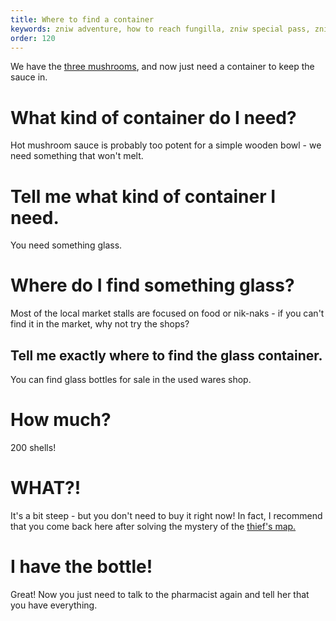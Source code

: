 ```yaml
---
title: Where to find a container
keywords: zniw adventure, how to reach fungilla, zniw special pass, zniw pharmacy, zniw mushroom sauce
order: 120
---
```


We have the [three mushrooms](caps.md), and now just need a container to keep the sauce in.

# What kind of container do I need?
Hot mushroom sauce is probably too potent for a simple wooden bowl - we need something that won't melt.

# Tell me what kind of container I need.
You need something glass.

# Where do I find something glass?
Most of the local market stalls are focused on food or nik-naks - if you can't find it in the market, why not try the shops?

## Tell me exactly where to find the glass container.
You can find glass bottles for sale in the used wares shop.

# How much?
200 shells!

# WHAT?!
It's a bit steep - but you don't need to buy it right now! In fact, I recommend that you come back here after solving the mystery of the [thief's map.](/Fungilla/AfterCloak/index.md)

# I have the bottle!
Great! Now you just need to talk to the pharmacist again and tell her that you have everything.